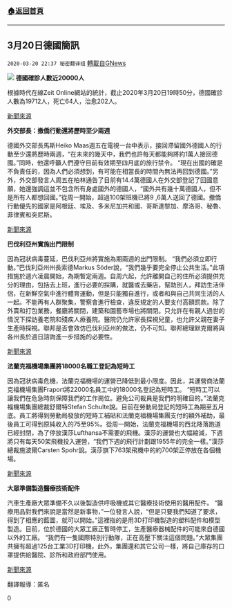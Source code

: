 ###  [:house:返回首頁](https://github.com/ourhimalayas/txt)
---

## 3月20日德國簡訊
`2020-03-20 22:37 秘密翻译组` [轉載自GNews](https://gnews.org/zh-hant/147028/)

![](https://s3-ap-northeast-1.amazonaws.com/news.guo.offload.media/wp-content/uploads/2020/03/20223546/7A4DDCE9-2CB6-49A6-AECC-0ECFA548C745.jpeg)
**德國確診人數近20000人**

根據時代在線Zeit Online網站的統計，截止2020年3月20日19時50分，德國確診人數為19712人，死亡64人，治愈202人。

[新聞來源](https://www.zeit.de/wissen/gesundheit/2020-03/coronavirus-deutschland-infektionen-faelle-verbreitung-epidemie-karte)

**外交部長：撤僑行動還將歷時至少兩週**

德國外交部長馬斯Heiko Maas週五在電視一台中表示，接回滯留國外德國人的行動至少還將歷時兩週，“在未來的幾天中，我們也許每天都能夠將約1萬人接回德國。”同時，他還呼籲人們遵守目前有效期至四月底的旅行禁令。 “現在出國的確是不負責任的，因為人們必須想到，有可能在相當長的時間內無法再回到德國。”另外，外交部發言人周五在柏林通告了目前有14.4萬德國人在外交部登記了回國意願，她還強調這並不包含所有身處國外的德國人，“國外共有幾十萬德國人，但不是所有人都想回國。”從周一開始，超過100架班機已將9 ,6萬人送回了德國。撤僑行動優先的國家是阿根廷、埃及、多米尼加共和國、哥斯達黎加、摩洛哥、秘魯、菲律賓和突尼斯。

[新聞來源](https://www.faz.net/aktuell/politik/inland/corona-rueckholaktion-dauer-von-zwei-wochen-laut-heiko-maas-16689207.html)

**巴伐利亞州實施出門限制**

因為冠狀病毒蔓延，巴伐利亞州將實施為期兩週的出門限制。 “我們必須立即行動。”巴伐利亞州州長索德Markus Söder說，“我們幾乎要完全停止公共生活。”此項措施於週六凌晨開始，為期暫定兩週。自周六起，允許離開自己的住所必須提供充分的理由，包括去上班，進行必要的採購，就醫或去藥店，幫助別人，拜訪生活伴侶，在新鮮空氣中進行體育運動，但是只能獨自進行，或者和與自己共同生活的人一起。不能再有人群聚集，警察會進行檢查，違反規定的人要支付高額罰款。除了外賣和打包業務，餐廳將關閉，建築和園藝市場也將關閉。只允許在有親人過世的情況下探訪養老院和殘疾人療養院。醫院仍允許家長探視兒童，也允許父親在妻子生產時探視。聯邦是否會效仿巴伐利亞州的做法，仍不可知。聯邦總理默克爾將與各州長於週日諮詢進一步措施的必要性。

[新聞來源](https://www.tagesschau.de/inland/soeder-363.html)

**法蘭克福機場集團將18000名職工登記為短時工**

因為冠狀病毒危機，法蘭克福機場的運營已降低到最小限度。因此，其運營商法蘭克福機場集團Fraport將22000名員工中的18000名登記為短時工。 “短時工可以讓我們在危急時刻保障我們的工作崗位。避免公司裁員是我們的明確目的。”法蘭克福機場集團總裁舒爾特Stefan Schulte說。目前在勞動局登記的短時工為期至五月底。員工將得到勞動局發放的短時工補貼和法蘭克福機場集團支付的額外補助，最後員工可得到原純收入的75至95%。從周一開始，法蘭克福機場的西北降落跑道已經封閉，為了停放漢莎Lufthansa不需要的飛機。漢莎的運營也大幅縮減，下週將只有每天50架飛機投入運營，“我們下週的飛行計劃跟1955年的完全一樣。”漢莎總裁施波爾Carsten Spohr說。漢莎旗下763架飛機中的約700架正停放在各個機場。

[新聞來源](https://www.hessenschau.de/wirtschaft/fraport-schickt-18000-beschaeftigte-in-kurzarbeit,fraport-kurzarbeit-100.html)

**大眾準備製造醫療技術配件**

汽車生產廠大眾準備不久以後製造供呼吸機或其它醫療技術使用的醫用配件。 “醫療用品對我們來說是當然是新事物，”一位發言人說，“但是只要我們知道了要求，得到了相應的藍圖，就可以開始。”這裡指的是用3D打印機製造的塑料配件和模型製造。目前，位於德國的大眾工廠正暫時停工，生產醫療器械配件的可能來自德國以外的工廠。 “我們有一隻國際特別行動隊，正在高壓下關注這個問題。”大眾集團共擁有超過125台工業3D打印機，此外，集團還和其它公司一樣，將自己庫存的口罩提供給醫院、診所和政府部門使用。

[新聞來源](https://www.spiegel.de/wirtschaft/unternehmen/corona-krise-vw-richtet-sich-auf-bau-von-medizintechnik-ein-a-061b3503-2310-45c9-b7c6-cbcd78f97fd9)

翻譯報導：匿名



0
